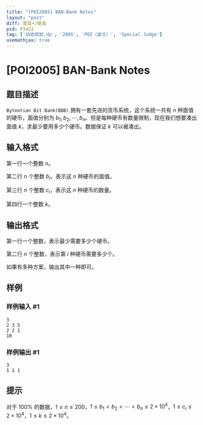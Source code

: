 ```yaml
---
title: "[POI2005] BAN-Bank Notes"
layout: "post"
diff: 普及+/提高
pid: P3423
tag: ['动态规划,dp', '2005', 'POI（波兰）', 'Special Judge']
usemathjax: true
---
```


# [POI2005] BAN-Bank Notes
## 题目描述

`Byteotian Bit Bank(BBB)` 拥有一套先进的货币系统，这个系统一共有 $n$ 种面值的硬币，面值分别为 $b_1,b_2,\cdots,b_n$。但是每种硬币有数量限制，现在我们想要凑出面值 $k$，求最少要用多少个硬币。数据保证 $k$ 可以被凑出。
## 输入格式

第一行一个整数 $n$。

第二行 $n$ 个整数 $b_i$，表示这 $n$ 种硬币的面值。

第三行 $n$ 个整数 $c_i$，表示这 $n$ 种硬币的数量。

第四行一个整数 $k$。
## 输出格式

第一行一个整数，表示最少需要多少个硬币。

第二行 $n$ 个整数，表示第 $i$ 种硬币需要多少个。

如果有多种方案，输出其中一种即可。
## 样例

### 样例输入 #1
```
3
2 3 5
2 2 1
10
```
### 样例输出 #1
```
3
1 1 1
```
## 提示

对于 $100\%$ 的数据，$1 \le n \le 200$，$1 \le b_1 < b_2 < \cdots < b_n \le 2 \times 10^4$，$1 \le c_i \le 2 \times 10^4$，$1 \le k \le 2 \times 10^4$。
